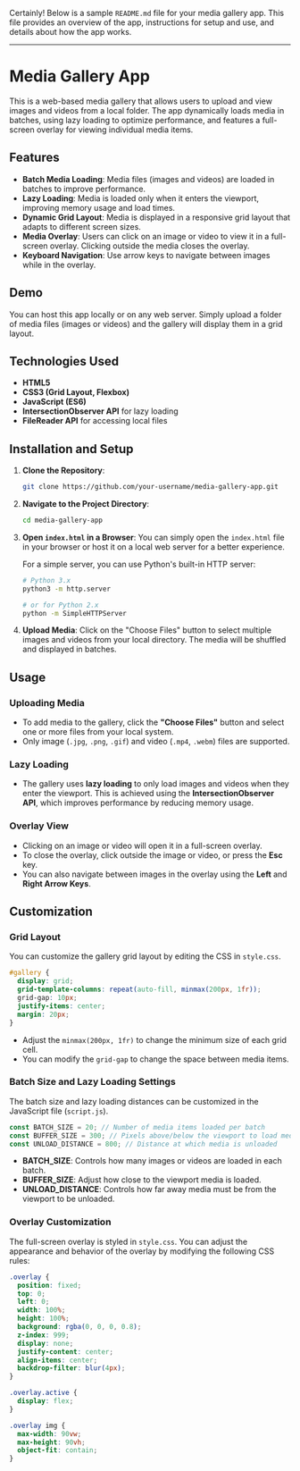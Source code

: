 Certainly! Below is a sample `README.md` file for your media gallery app. This file provides an overview of the app, instructions for setup and use, and details about how the app works.

---

# Media Gallery App

This is a web-based media gallery that allows users to upload and view images and videos from a local folder. The app dynamically loads media in batches, using lazy loading to optimize performance, and features a full-screen overlay for viewing individual media items.

## Features
- **Batch Media Loading**: Media files (images and videos) are loaded in batches to improve performance.
- **Lazy Loading**: Media is loaded only when it enters the viewport, improving memory usage and load times.
- **Dynamic Grid Layout**: Media is displayed in a responsive grid layout that adapts to different screen sizes.
- **Media Overlay**: Users can click on an image or video to view it in a full-screen overlay. Clicking outside the media closes the overlay.
- **Keyboard Navigation**: Use arrow keys to navigate between images while in the overlay.

## Demo
You can host this app locally or on any web server. Simply upload a folder of media files (images or videos) and the gallery will display them in a grid layout.

## Technologies Used
- **HTML5**
- **CSS3 (Grid Layout, Flexbox)**
- **JavaScript (ES6)**
- **IntersectionObserver API** for lazy loading
- **FileReader API** for accessing local files

## Installation and Setup

1. **Clone the Repository**:
   ```bash
   git clone https://github.com/your-username/media-gallery-app.git
   ```

2. **Navigate to the Project Directory**:
   ```bash
   cd media-gallery-app
   ```

3. **Open `index.html` in a Browser**:
   You can simply open the `index.html` file in your browser or host it on a local web server for a better experience.
   
   For a simple server, you can use Python's built-in HTTP server:
   ```bash
   # Python 3.x
   python3 -m http.server
   
   # or for Python 2.x
   python -m SimpleHTTPServer
   ```

4. **Upload Media**:
   Click on the "Choose Files" button to select multiple images and videos from your local directory. The media will be shuffled and displayed in batches.

## Usage

### Uploading Media
- To add media to the gallery, click the **"Choose Files"** button and select one or more files from your local system.
- Only image (`.jpg`, `.png`, `.gif`) and video (`.mp4`, `.webm`) files are supported.

### Lazy Loading
- The gallery uses **lazy loading** to only load images and videos when they enter the viewport. This is achieved using the **IntersectionObserver API**, which improves performance by reducing memory usage.

### Overlay View
- Clicking on an image or video will open it in a full-screen overlay.
- To close the overlay, click outside the image or video, or press the **Esc** key.
- You can also navigate between images in the overlay using the **Left** and **Right Arrow Keys**.

## Customization

### Grid Layout
You can customize the gallery grid layout by editing the CSS in `style.css`. 
```css
#gallery {
  display: grid;
  grid-template-columns: repeat(auto-fill, minmax(200px, 1fr));
  grid-gap: 10px;
  justify-items: center;
  margin: 20px;
}
```
- Adjust the `minmax(200px, 1fr)` to change the minimum size of each grid cell.
- You can modify the `grid-gap` to change the space between media items.

### Batch Size and Lazy Loading Settings
The batch size and lazy loading distances can be customized in the JavaScript file (`script.js`).
```javascript
const BATCH_SIZE = 20; // Number of media items loaded per batch
const BUFFER_SIZE = 300; // Pixels above/below the viewport to load media
const UNLOAD_DISTANCE = 800; // Distance at which media is unloaded
```
- **BATCH_SIZE**: Controls how many images or videos are loaded in each batch.
- **BUFFER_SIZE**: Adjust how close to the viewport media is loaded.
- **UNLOAD_DISTANCE**: Controls how far away media must be from the viewport to be unloaded.

### Overlay Customization
The full-screen overlay is styled in `style.css`. You can adjust the appearance and behavior of the overlay by modifying the following CSS rules:
```css
.overlay {
  position: fixed;
  top: 0;
  left: 0;
  width: 100%;
  height: 100%;
  background: rgba(0, 0, 0, 0.8);
  z-index: 999;
  display: none;
  justify-content: center;
  align-items: center;
  backdrop-filter: blur(4px);
}

.overlay.active {
  display: flex;
}

.overlay img {
  max-width: 90vw;
  max-height: 90vh;
  object-fit: contain;
}
```
